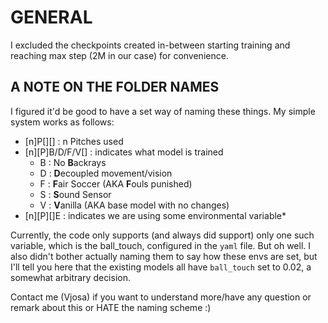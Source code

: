 # GENERAL

I excluded the checkpoints created in-between starting training and reaching max step (2M in our case) for convenience.

## A NOTE ON THE FOLDER NAMES

I figured it'd be good to have a set way of naming these things. My simple system works as follows:
* [n]P[][] : n Pitches used
* [n][P]B/D/F/V[] : indicates what model is trained
    * B : No **B**ackrays
    * D : **D**ecoupled movement/vision
    * F : **F**air Soccer (AKA **F**ouls punished)
    * S : **S**ound Sensor
    * V : **V**anilla (AKA base model with no changes)
* [n][P][]E : indicates we are using some environmental variable*

Currently, the code only supports (and always did support) only one such variable, which is the ball_touch, configured in the ``yaml`` file.
But oh well. I also didn't bother actually naming them to say how these envs are set, but I'll tell you here that the existing models all have ``ball_touch`` set to 0.02, a somewhat arbitrary decision.

Contact me (Vjosa) if you want to understand more/have any question or remark about this or HATE the naming scheme :)